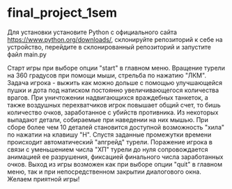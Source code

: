 # final_project_1sem
Для установки установите Python с официального сайта https://www.python.org/downloads/, склонируйте репозиторий к себе на устройство, перейдите в склонированный репозиторий и запустите файл main.py

Старт игры при выборе опции "start" в главном меню.
Вращение турели на 360 градусов при помощи мыши, стрельба по нажатию "ЛКМ".
Задача игрока - выжить как можно дольше с помощью улучшающейся пушки и дота под натиском постоянно увеличивающегося количества врагов.
При уничтожении надвигающихся враждебных танкеток, а также воздушных перехватчиков игрок повышает общий счет, то бишь количество очков,
заработанное с убийств противника. Из некоторых выпадают детали, собираемые при наведении на них мышью. При сборе более чем 10 деталей
становится доступной возможность "хила" по нажатии на клавишу "H".
Спустя заданные промежутки времени происходит автоматический "апгрейд" турели.
Поражение игрока в связи с уменьшением числа "ХП" турели до нуля сопровождается анимацией ее разрушения, фиксацией финального числа заработанных очков.
Выход из игры возможен как при выборе опции "quit" в главном меню, так и при непосредственном закрытии диалогового окна.
Желаем приятной игры!
